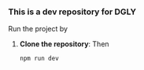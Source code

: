 ### This is a dev repository for DGLY

Run the project by
1. **Clone the repository**:
Then
   ```bash
   npm run dev
